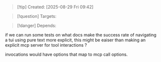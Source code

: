 
>[!tip] Created: [2025-08-29 Fri 09:42]

>[!question] Targets: 

>[!danger] Depends: 

if we can run some tests on what docs make the success rate of navigating a tui using pure text more explicit, this might be eaiser than making an explicit mcp server for tool interactions ?

invocations would have options that map to mcp call options.